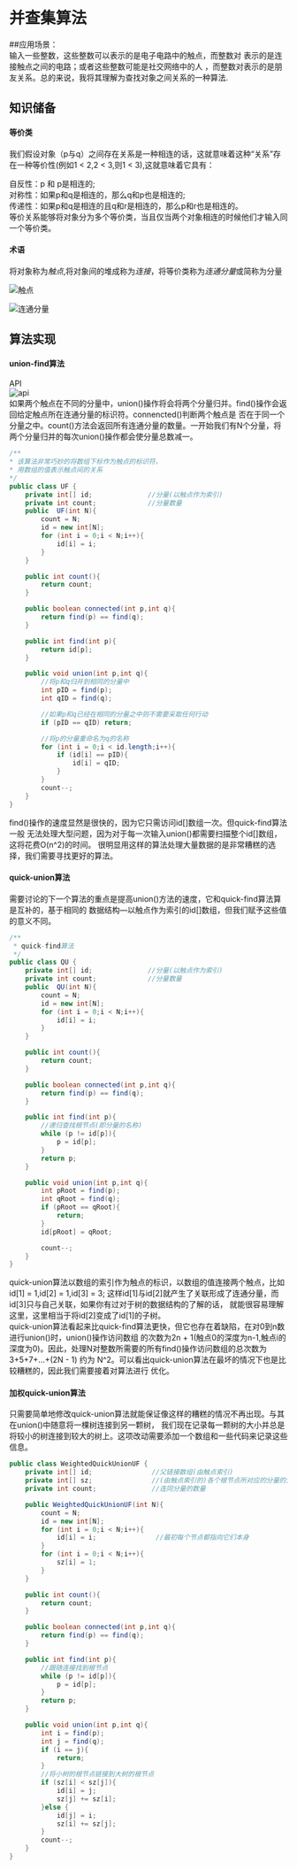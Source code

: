 

# 并查集算法



##应用场景：  
输入一些整数，这些整数可以表示的是电子电路中的触点，而整数对 表示的是连接触点之间的电路；或者这些整数可能是社交网络中的人
，而整数对表示的是朋友关系。总的来说，我将其理解为查找对象之间关系的一种算法.
## 知识储备

#### 等价类

我们假设对象（p与q）之间存在关系是一种相连的话，这就意味着这种“关系”存在一种等价性(例如1 < 2,2 < 3,则1 < 3),这就意味着它具有：   


自反性：p 和 p是相连的;  
对称性：如果p和q是相连的，那么q和p也是相连的;  
传递性：如果p和q是相连的且q和r是相连的，那么p和r也是相连的。  
等价关系能够将对象分为多个等价类，当且仅当两个对象相连的时候他们才输入同一个等价类。  
#### 术语



将对象称为*触点*,将对象间的堆成称为*连接*，将等价类称为*连通分量*或简称为分量
  
![触点](../dynamic_connect/image/1.png)   


![连通分量](../dynamic_connect/image/2.png)

## 算法实现

#### union-find算法
API  
![api](../dynamic_connect/image/UF.png)  
如果两个触点在不同的分量中，union()操作将会将两个分量归并。find()操作会返回给定触点所在连通分量的标识符。connencted()判断两个触点是
否在于同一个分量之中。count()方法会返回所有连通分量的数量。一开始我们有N个分量，将两个分量归并的每次union()操作都会使分量总数减一。


````java
/**
* 该算法非常巧妙的将数组下标作为触点的标识符，
* 用数组的值表示触点间的关系 
*/
public class UF {
    private int[] id;              //分量(以触点作为索引)
    private int count;             //分量数量
    public  UF(int N){
        count = N;
        id = new int[N];
        for (int i = 0;i < N;i++){
            id[i] = i;
        }
    }

    public int count(){
        return count;
    }

    public boolean connected(int p,int q){
        return find(p) == find(q);
    }

    public int find(int p){
        return id[p];
    }

    public void union(int p,int q){
        //将p和q归并到相同的分量中
        int pID = find(p);
        int qID = find(q);

        //如果p和q已经在相同的分量之中则不需要采取任何行动
        if (pID == qID) return;

        //将p的分量重命名为q的名称
        for (int i = 0;i < id.length;i++){
            if (id[i] == pID){
                id[i] = qID;
            }
        }
        count--;
    }
}
````
find()操作的速度显然是很快的，因为它只需访问id[]数组一次。但quick-find算法一般
无法处理大型问题，因为对于每一次输入union()都需要扫描整个id[]数组，这将花费O(n^2)的时间。
很明显用这样的算法处理大量数据的是非常糟糕的选择，我们需要寻找更好的算法。

#### quick-union算法
需要讨论的下一个算法的重点是提高union()方法的速度，它和quick-find算法算是互补的，基于相同的
数据结构—以触点作为索引的id[]数组，但我们赋予这些值的意义不同。
```java
/**
 * quick-find算法
 */
public class QU {
    private int[] id;              //分量(以触点作为索引)
    private int count;             //分量数量
    public  QU(int N){
        count = N;
        id = new int[N];
        for (int i = 0;i < N;i++){
            id[i] = i;
        }
    }

    public int count(){
        return count;
    }

    public boolean connected(int p,int q){
        return find(p) == find(q);
    }

    public int find(int p){
        //递归查找根节点(即分量的名称)
        while (p != id[p]){
            p = id[p];
        }
        return p;
    }

    public void union(int p,int q){
        int pRoot = find(p);
        int qRoot = find(q);
        if (pRoot == qRoot){
            return;
        }
        id[pRoot] = qRoot;

        count--;
    }
}

```
quick-union算法以数组的索引作为触点的标识，以数组的值连接两个触点，比如id[1] = 1,id[2] = 1,id[3] = 3;
这样id[1]与id[2]就产生了关联形成了连通分量，而id[3]只与自己关联，如果你有过对于树的数据结构的了解的话，
就能很容易理解这里，这里相当于将id[2]变成了id[1]的子树。    
quick-union算法看起来比quick-find算法更快，但它也存在着缺陷，在对0到n数进行union()时，union()操作访问数组
的次数为2n + 1(触点0的深度为n-1,触点i的深度为0)。因此，处理N对整数所需要的所有find()操作访问数组的总次数为
3+5+7+...+(2N - 1) 约为 N^2。可以看出quick-union算法在最坏的情况下也是比较糟糕的，因此我们需要接着对算法进行
优化。

#### 加权quick-union算法

只需要简单地修改quick-union算法就能保证像这样的糟糕的情况不再出现。与其在union()中随意将一棵树连接到另一颗树，
我们现在记录每一颗树的大小并总是将较小的树连接到较大的树上。这项改动需要添加一个数组和一些代码来记录这些信息。
```java
public class WeightedQuickUnionUF {
    private int[] id;               //父链接数组(由触点索引)
    private int[] sz;               //(由触点索引的)各个根节点所对应的分量的大小
    private int count;              //连同分量的数量

    public WeightedQuickUnionUF(int N){
        count = N;
        id = new int[N];
        for (int i = 0;i < N;i++){
            id[i] = i;               //最初每个节点都指向它们本身
        }
        for (int i = 0;i < N;i++){
            sz[i] = 1;
        }
    }

    public int count(){
        return count;
    }

    public boolean connected(int p,int q){
        return find(p) == find(q);
    }

    public int find(int p){
        //跟随连接找到根节点
        while (p != id[p]){
            p = id[p];
        }
        return p;
    }

    public void union(int p,int q){
        int i = find(p);
        int j = find(q);
        if (i == j){
            return;
        }
        //将小树的根节点链接到大树的根节点
        if (sz[i] < sz[j]){
            id[i] = j;
            sz[j] += sz[i];
        }else {
            id[j] = i;
            sz[i] += sz[j];
        }
        count--;
    }
}


